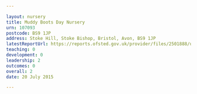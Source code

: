 ```yaml
---

layout: nursery
title: Muddy Boots Day Nursery
urn: 107093
postcode: BS9 1JP
address: Stoke Hill, Stoke Bishop, Bristol, Avon, BS9 1JP
latestReportUrl: https://reports.ofsted.gov.uk/provider/files/2501888/urn/107093.pdf
teaching: 0
development: 0
leadership: 2
outcomes: 0
overall: 2
date: 20 July 2015

---
```

